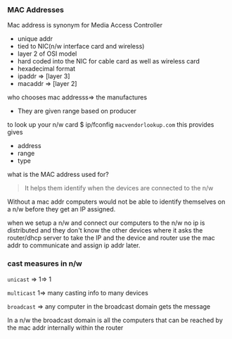 ### MAC Addresses


Mac address is synonym for Media Access Controller
- unique addr
- tied to NIC(n/w interface card and wireless)
- layer 2 of OSI model
- hard coded into the NIC for cable card as well as wireless card
- hexadecimal format
- ipaddr => [layer 3]
- macaddr => [layer 2]



who chooses mac addresss=> the manufactures

- They are given range based on producer

to look up your n/w card
$ ip/fconfig
`macvendorlookup.com`
this provides gives 
- address
- range
- type


what is the MAC address used for?
>It helps them identify when the devices are connected to the n/w

Without a mac addr computers would not be able to identify themselves on a n/w before they
get an IP assigned.


when we setup a n/w and connect our computers to the n/w no ip is distributed and they don't 
know the other devices where it asks the router/dhcp server to take the IP
and the device and router use the mac addr to communicate and assign ip addr later.

### cast measures in n/w

`unicast` => 1=> 1

`multicast` 1=> many
casting info to many devices

`broadcast` => any computer in the broadcast domain gets the message

In a n/w the broadcast domain is all the computers that can be reached by the mac addr
internally within the router


